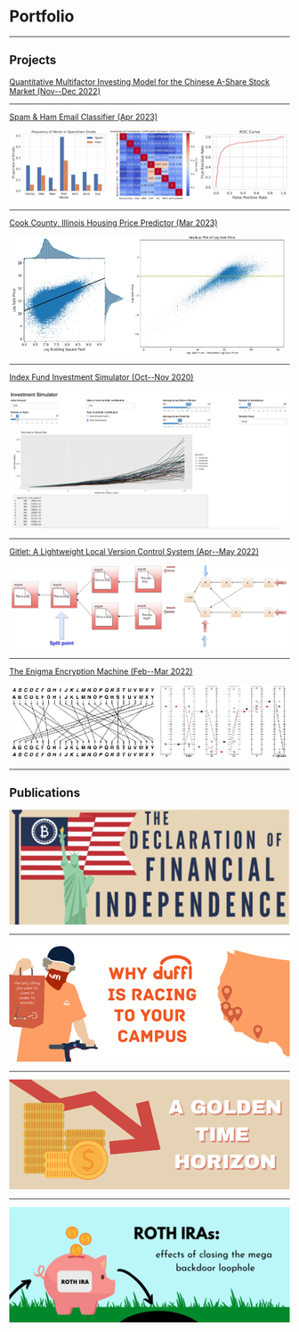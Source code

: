 # Portfolio

---

## Projects

[Quantitative Multifactor Investing Model for the Chinese A-Share Stock Market (Nov--Dec 2022)](/contact-me)

---
[Spam & Ham Email Classifier (Apr 2023)](/contact-me) 
<div style="height: .5px;"></div>
<img src="images/spam.jpg?raw=true"/>

---
[Cook County, Illinois Housing Price Predictor (Mar 2023)](/contact-me)
<div style="height: .5px;"></div>
<img src="images/housing.jpg?raw=true"/>

---
[Index Fund Investment Simulator (Oct--Nov 2020)](https://john-j-wang.shinyapps.io/investmentsimulator/)
<div style="height: .5px;"></div>
<img src="images/sim.png?raw=true"/>

---
[Gitlet: A Lightweight Local Version Control System (Apr--May 2022)](/contact-me)
<div style="height: .5px;"></div>
<img src="images/gitlet.jpg?raw=true"/>

---
[The Enigma Encryption Machine (Feb--Mar 2022)](/contact-me)
<div style="height: .5px;"></div>
<img src="images/enigma.jpg?raw=true"/>

---

## Publications

[<img src="images/bitcoin.png?raw=true"/>](https://businessreview.berkeley.edu/the-declaration-of-financial-independence/)

---

[<img src="images/duffl.png?raw=true"/>](https://businessreview.berkeley.edu/why-duffl-is-racing-to-your-campus/)

---

[<img src="images/gold2.png?raw=true"/>](https://businessreview.berkeley.edu/a-golden-time-horizon/)

---

[<img src="images/rothira.png?raw=true"/>](https://businessreview.berkeley.edu/roth-iras-effects-of-closing-the-mega-backdoor-loophole/)

